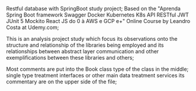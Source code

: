 Restful database with SpringBoot study project;
  Based on the "Aprenda Spring Boot framework Swagger Docker Kubernetes K8s API RESTful JWT JUnit 5 Mockito React JS do 0 à AWS e GCP e+" Online Course by Leandro Costa at Udemy.com;

  This is an analysis project study  which focus its observations onto the structure and relationship of the libraries being employed and its relationships between abstract layer communication and other exemplifications between these libraries and others;

  Most comments are put into the Book class type of the class in the middle; single type treatment interfaces or other main data treatment services its commentary are on the upper side of the file;
